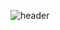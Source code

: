 ![header](https://capsule-render.vercel.app/api?type=wave&color=auto&height=300&section=header&text=Sohyun%20Park&fontSize=70&animation=twinkling)
